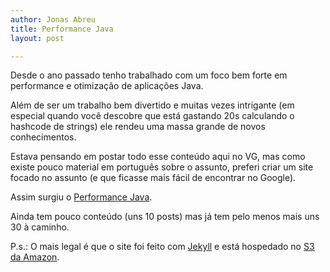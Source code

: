 ```yaml
---
author: Jonas Abreu
title: Performance Java
layout: post

---
```

Desde o ano passado tenho trabalhado com um foco bem forte em performance e otimização de aplicações Java.

Além de ser um trabalho bem divertido e muitas vezes intrigante (em especial quando você descobre que está gastando 20s calculando o hashcode de strings) ele rendeu uma massa grande de novos conhecimentos.

Estava pensando em postar todo esse conteúdo aqui no VG, mas como existe pouco material em português sobre o assunto, preferi criar um site focado no assunto (e que ficasse mais fácil de encontrar no Google).

Assim surgiu o [Performance Java][1].

Ainda tem pouco conteúdo (uns 10 posts) mas já tem pelo menos mais uns 30 à caminho.

P.s.: O mais legal é que o site foi feito com [Jekyll][2] e está hospedado no [S3 da Amazon][3]. 














 [1]: http://www.javaperformance.com.br/
 [2]: https://github.com/mojombo/jekyll
 [3]: http://aws.amazon.com/s3/





